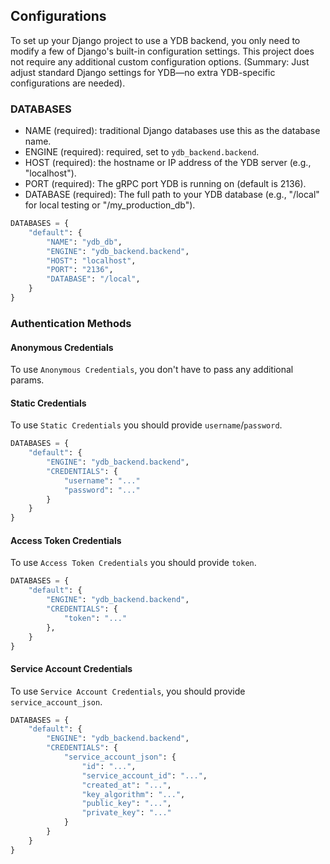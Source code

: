 Configurations
---

To set up your Django project to use a YDB backend, you only need to modify a few of Django's built-in configuration settings. This project does not require any additional custom configuration options.
(Summary: Just adjust standard Django settings for YDB—no extra YDB-specific configurations are needed).

### DATABASES

- NAME (required): traditional Django databases use this as the database name.
- ENGINE (required): required, set to `ydb_backend.backend`.
- HOST (required): the hostname or IP address of the YDB server (e.g., "localhost").
- PORT (required): The gRPC port YDB is running on (default is 2136).
- DATABASE (required): The full path to your YDB database (e.g., "/local" for local testing or "/my_production_db").

 ```python
 DATABASES = {
     "default": {
         "NAME": "ydb_db",
         "ENGINE": "ydb_backend.backend",
         "HOST": "localhost",
         "PORT": "2136",
         "DATABASE": "/local",
     }
 }
 ```

### Authentication Methods

#### Anonymous Credentials
To use `Anonymous Credentials`, you don't have to pass any additional params.

#### Static Credentials
To use `Static Credentials` you should provide `username`/`password`.

```python
DATABASES = {
    "default": {
        "ENGINE": "ydb_backend.backend",
        "CREDENTIALS": {
            "username": "..."
            "password": "..."
        }
    }
}
```

#### Access Token Credentials
To use `Access Token Credentials` you should provide `token`.

```python
DATABASES = {
    "default": {
        "ENGINE": "ydb_backend.backend",
        "CREDENTIALS": {
            "token": "..."
        },
    }
}
```

#### Service Account Credentials
To use `Service Account Credentials`, you should provide `service_account_json`.

```python
DATABASES = {
    "default": {
        "ENGINE": "ydb_backend.backend",
        "CREDENTIALS": {
            "service_account_json": {
                "id": "...",
                "service_account_id": "...",
                "created_at": "...",
                "key_algorithm": "...",
                "public_key": "...",
                "private_key": "..."
            }
        }
    }
}
```
